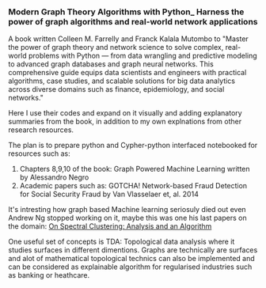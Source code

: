 ### Modern Graph Theory Algorithms with Python_ Harness the power of graph algorithms and real-world network applications

A book written Colleen M. Farrelly and Franck Kalala Mutombo to "Master the power of graph theory and network science to solve complex, real-world problems with Python — from data wrangling and predictive modeling to advanced graph databases and graph neural networks. This comprehensive guide equips data scientists and engineers with practical algorithms, case studies, and scalable solutions for big data analytics across diverse domains such as finance, epidemiology, and social networks."

Here I use their codes and expand on it visually and adding explanatory summaries from the book, in addition to my own explnations from other research resources.

The plan is to prepare python and Cypher-python interfaced notebooked for resources such as: 
1. Chapters 8,9,10 of the book: Graph Powered Machine Learning written by Alessandro Negro
2. Academic papers such as: GOTCHA! Network-based Fraud Detection for Social Security Fraud by Van Vlasselaer et, al. 2014  

It's intresting how graph based Machine learning seriosuly died out even Andrew Ng stopped working on it, maybe this was one his last papers on the domain: [On Spectral Clustering: Analysis and an Algorithm](https://www.andrewng.org/publications/on-spectral-clustering-analysis-and-an-algorithm/)

One useful set of concepts is TDA: Topological data analysis where it studies surfaces in different dimentions. Graphs are technically are surfaces and alot of mathematical topological technics can also be implemented and can be considered as explainable algorithm for regularised industries such as banking or heathcare. 
